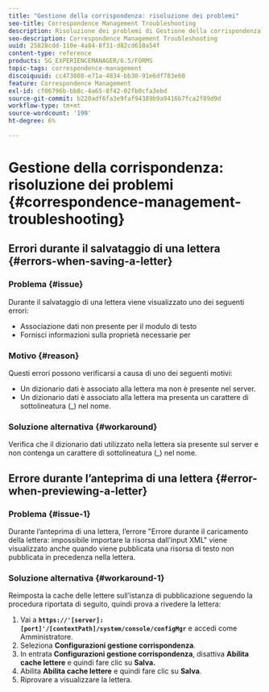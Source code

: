 ```yaml
---
title: "Gestione della corrispondenza: risoluzione dei problemi"
seo-title: Correspondence Management Troubleshooting
description: Risoluzione dei problemi di Gestione della corrispondenza
seo-description: Correspondence Management Troubleshooting
uuid: 25828cdd-110e-4a84-8f31-d82cd610a54f
content-type: reference
products: SG_EXPERIENCEMANAGER/6.5/FORMS
topic-tags: correspondence-management
discoiquuid: cc473808-e71a-4834-bb30-91e6df783e60
feature: Correspondence Management
exl-id: cf06796b-bb8c-4a65-8f42-02fb0cfa3ebd
source-git-commit: b220adf6fa3e9faf94389b9a9416b7fca2f89d9d
workflow-type: tm+mt
source-wordcount: '199'
ht-degree: 6%

---
```


# Gestione della corrispondenza: risoluzione dei problemi {#correspondence-management-troubleshooting}

## Errori durante il salvataggio di una lettera {#errors-when-saving-a-letter}

### Problema   {#issue}

Durante il salvataggio di una lettera viene visualizzato uno dei seguenti errori:

* Associazione dati non presente per il modulo di testo
* Fornisci informazioni sulla proprietà necessarie per

### Motivo {#reason}

Questi errori possono verificarsi a causa di uno dei seguenti motivi:

* Un dizionario dati è associato alla lettera ma non è presente nel server.
* Un dizionario dati è associato alla lettera ma presenta un carattere di sottolineatura (_) nel nome.

### Soluzione alternativa {#workaround}

Verifica che il dizionario dati utilizzato nella lettera sia presente sul server e non contenga un carattere di sottolineatura (_) nel nome.

## Errore durante l’anteprima di una lettera {#error-when-previewing-a-letter}

### Problema   {#issue-1}

Durante l’anteprima di una lettera, l’errore &quot;Errore durante il caricamento della lettera: impossibile importare la risorsa dall’input XML&quot; viene visualizzato anche quando viene pubblicata una risorsa di testo non pubblicata in precedenza nella lettera.

### Soluzione alternativa {#workaround-1}

Reimposta la cache delle lettere sull’istanza di pubblicazione seguendo la procedura riportata di seguito, quindi prova a rivedere la lettera:

1. Vai a **`https://'[server]:[port]'/[contextPath]/system/console/configMgr`** e accedi come Amministratore.
1. Seleziona **Configurazioni gestione corrispondenza**.
1. In entrata **Configurazioni gestione corrispondenza**, disattiva **Abilita cache lettere** e quindi fare clic su **Salva.**
1. Abilita **Abilita cache lettere** e quindi fare clic su **Salva**.
1. Riprovare a visualizzare la lettera.
